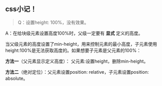 ## css小记！

> Q：设置height: 100%，没有效果。

A：在给块级元素设置高度100%时，父级一定要有 **显式** 定义的高度。

当父级元素的高度设置了min-height，用来控制元素的最小高度，子元素使用height:100%是无法获取高度的。如果想要子元素是父元素的100%：

**方法一**（父元素显示定义高度）： 父元素:设置height，删除min-height。

**方法二**（绝对定位）：父元素设置position: relative，子元素设置position: absolute。